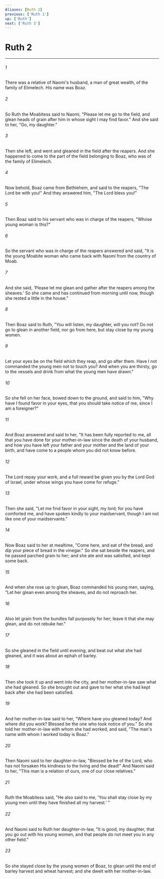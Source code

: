 ```yaml
---
Aliases: [Ruth 2]
previous: ['Ruth 1']
up: ['Ruth']
next: ['Ruth 3']
---
```

# Ruth 2

***


###### 1 
There was a relative of Naomi's husband, a man of great wealth, of the family of Elimelech. His name was Boaz. 

###### 2 
So Ruth the Moabitess said to Naomi, "Please let me go to the field, and glean heads of grain after him in whose sight I may find favor." And she said to her, "Go, my daughter." 

###### 3 
Then she left, and went and gleaned in the field after the reapers. And she happened to come to the part of the field belonging to Boaz, who was of the family of Elimelech. 

###### 4 
Now behold, Boaz came from Bethlehem, and said to the reapers, "The Lord be with you!" And they answered him, "The Lord bless you!" 

###### 5 
Then Boaz said to his servant who was in charge of the reapers, "Whose young woman is this?" 

###### 6 
So the servant who was in charge of the reapers answered and said, "It is the young Moabite woman who came back with Naomi from the country of Moab. 

###### 7 
And she said, 'Please let me glean and gather after the reapers among the sheaves.' So she came and has continued from morning until now, though she rested a little in the house." 

###### 8 
Then Boaz said to Ruth, "You will listen, my daughter, will you not? Do not go to glean in another field, nor go from here, but stay close by my young women. 

###### 9 
Let your eyes be on the field which they reap, and go after them. Have I not commanded the young men not to touch you? And when you are thirsty, go to the vessels and drink from what the young men have drawn." 

###### 10 
So she fell on her face, bowed down to the ground, and said to him, "Why have I found favor in your eyes, that you should take notice of me, since I am a foreigner?" 

###### 11 
And Boaz answered and said to her, "It has been fully reported to me, all that you have done for your mother-in-law since the death of your husband, and how you have left your father and your mother and the land of your birth, and have come to a people whom you did not know before. 

###### 12 
The Lord repay your work, and a full reward be given you by the Lord God of Israel, under whose wings you have come for refuge." 

###### 13 
Then she said, "Let me find favor in your sight, my lord; for you have comforted me, and have spoken kindly to your maidservant, though I am not like one of your maidservants." 

###### 14 
Now Boaz said to her at mealtime, "Come here, and eat of the bread, and dip your piece of bread in the vinegar." So she sat beside the reapers, and he passed parched grain to her; and she ate and was satisfied, and kept some back. 

###### 15 
And when she rose up to glean, Boaz commanded his young men, saying, "Let her glean even among the sheaves, and do not reproach her. 

###### 16 
Also let grain from the bundles fall purposely for her; leave it that she may glean, and do not rebuke her." 

###### 17 
So she gleaned in the field until evening, and beat out what she had gleaned, and it was about an ephah of barley. 

###### 18 
Then she took it up and went into the city, and her mother-in-law saw what she had gleaned. So she brought out and gave to her what she had kept back after she had been satisfied. 

###### 19 
And her mother-in-law said to her, "Where have you gleaned today? And where did you work? Blessed be the one who took notice of you." So she told her mother-in-law with whom she had worked, and said, "The man's name with whom I worked today is Boaz." 

###### 20 
Then Naomi said to her daughter-in-law, "Blessed be he of the Lord, who has not forsaken His kindness to the living and the dead!" And Naomi said to her, "This man is a relation of ours, one of our close relatives." 

###### 21 
Ruth the Moabitess said, "He also said to me, 'You shall stay close by my young men until they have finished all my harvest.' " 

###### 22 
And Naomi said to Ruth her daughter-in-law, "It is good, my daughter, that you go out with his young women, and that people do not meet you in any other field." 

###### 23 
So she stayed close by the young women of Boaz, to glean until the end of barley harvest and wheat harvest; and she dwelt with her mother-in-law.

